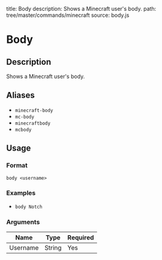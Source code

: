 title: Body
description: Shows a Minecraft user's body.
path: tree/master/commands/minecraft
source: body.js

# Body

## Description

Shows a Minecraft user's body.

## Aliases

* `minecraft-body`
* `mc-body`
* `minecraftbody`
* `mcbody`

## Usage

### Format

`body <username>`

### Examples

* `body Notch`

### Arguments

| Name     | Type   | Required |
|----------|--------|----------|
| Username | String | Yes      |
